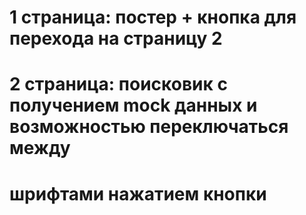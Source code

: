 # 1 страница: постер + кнопка для перехода на страницу 2
# 
# 2 страница: поисковик с получением mock данных и возможностью переключаться между
# шрифтами нажатием кнопки